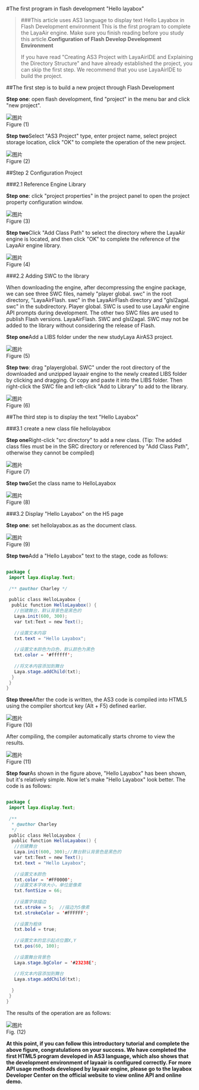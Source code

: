 #The first program in flash development "Hello layabox"

>###This article uses AS3 language to display text Hello Layabox in Flash Development environment
> This is the first program to complete the LayaAir engine. Make sure you finish reading before you study this article.**Configuration of Flash Develop Development Environment**
>
> If you have read "Creating AS3 Project with LayaAirIDE and Explaining the Directory Structure" and have already established the project, you can skip the first step. We recommend that you use LayaAirIDE to build the project.
>



##The first step is to build a new project through Flash Development

​**Step one**: open flash development, find "project" in the menu bar and click "new project".

​![图片](img/1.png)<br/>
Figure (1)

​**Step two**Select "AS3 Project" type, enter project name, select project storage location, click "OK" to complete the operation of the new project.

​![图片](img/2.png)<br/>
Figure (2)



  



##Step 2 Configuration Project

###2.1 Reference Engine Library

**Step one**: click "project properties" in the project panel to open the project property configuration window.

​![图片](img/3.png)<br/>
Figure (3)

​**Step two**Click "Add Class Path" to select the directory where the LayaAir engine is located, and then click "OK" to complete the reference of the LayaAir engine library.

![图片](img/4.png)<br/>
Figure (4)



 



###2.2 Adding SWC to the library

When downloading the engine, after decompressing the engine package, we can see three SWC files, namely "player global. swc" in the root directory, "LayaAirFlash. swc" in the LayaAirFlash directory and "glsl2agal. swc" in the subdirectory. Player global. SWC is used to use LayaAir engine API prompts during development. The other two SWC files are used to publish Flash versions. LayaAirFlash. SWC and glsl2agal. SWC may not be added to the library without considering the release of Flash.

​**Step one**Add a LIBS folder under the new studyLaya AirAS3 project.

​![图片](img/5.png)<br/>
Figure (5)

​**Step two**: drag "playerglobal. SWC" under the root directory of the downloaded and unzipped layaair engine to the newly created LIBS folder by clicking and dragging. Or copy and paste it into the LIBS folder. Then right-click the SWC file and left-click "Add to Library" to add to the library.

​![图片](img/6.png)<br/>
Figure (6)



 







##The third step is to display the text "Hello Layabox"

###3.1 create a new class file hellolayabox

​**Step one**Right-click "src directory" to add a new class. (Tip: The added class files must be in the SRC directory or referenced by "Add Class Path", otherwise they cannot be compiled)

​![图片](img/7.png)<br/>
Figure (7)

​**Step two**Set the class name to HelloLayabox

​![图片](img/8.png)<br/>
Figure (8)

###3.2 Display "Hello Layabox" on the H5 page

​**Step one**: set hellolayabox.as as the document class.

​![图片](img/9.png)<br/>
Figure (9)

​**Step two**Add a "Hello Layabox" text to the stage, code as follows:


```java

package {
 import laya.display.Text;
  
 /** @author Charley */
  
 public class HelloLayabox {
  public function HelloLayabox() {
   //创建舞台，默认背景色是黑色的
   Laya.init(600, 300);
   var txt:Text = new Text();
    
   //设置文本内容
   txt.text = "Hello Layabox";
    
   //设置文本颜色为白色，默认颜色为黑色
   txt.color = '#ffffff';
    
   //将文本内容添加到舞台 
   Laya.stage.addChild(txt);
  }
 }
}
```


​**Step three**After the code is written, the AS3 code is compiled into HTML5 using the compiler shortcut key (Alt + F5) defined earlier.

​![图片](img/10.png)<br/>
Figure (10)

After compiling, the compiler automatically starts chrome to view the results.

​![图片](img/11.png)<br/>
Figure (11)

​**Step four**As shown in the figure above, "Hello Layabox" has been shown, but it's relatively simple. Now let's make "Hello Layabox" look better. The code is as follows:


```java

package {
 import laya.display.Text;
  
 /**
  * @author Charley
  */
 public class HelloLayabox {
  public function HelloLayabox() {
   //创建舞台
   Laya.init(600, 300);//舞台默认背景色是黑色的
   var txt:Text = new Text();
   txt.text = "Hello Layabox";
    
   //设置文本颜色
   txt.color = '#FF0000';
   //设置文本字体大小，单位是像素
   txt.fontSize = 66;
    
   //设置字体描边
   txt.stroke = 5;  //描边为5像素
   txt.strokeColor = '#FFFFFF';
    
   //设置为粗体
   txt.bold = true;
    
   //设置文本的显示起点位置X,Y
   txt.pos(60, 100);
    
   //设置舞台背景色
   Laya.stage.bgColor = '#23238E';
    
   //将文本内容添加到舞台
   Laya.stage.addChild(txt);
   
  }
 }
}
```


The results of the operation are as follows:

​![图片](img/12.png)<br/>
Fig. (12)



**At this point, if you can follow this introductory tutorial and complete the above figure, congratulations on your success. We have completed the first HTML5 program developed in AS3 language, which also shows that the development environment of layaair is configured correctly. For more API usage methods developed by layaair engine, please go to the layabox Developer Center on the official website to view online API and online demo.**
